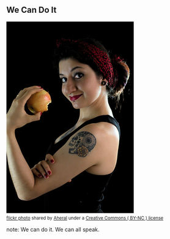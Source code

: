##  We Can Do It

<a title="Pat Cuikani - we can do it" href="https://flickr.com/photos/69748060@N04/17159851060"><img src="/images/17159851060_a5810b298d.jpg" /></a><br /><small><a title="Pat Cuikani - we can do it" href="https://flickr.com/photos/69748060@N04/17159851060">flickr photo</a> shared by <a href="https://flickr.com/people/69748060@N04">Aheral</a> under a <a href="https://creativecommons.org/licenses/by-nc/2.0/">Creative Commons ( BY-NC ) license</a> </small>

note:
    We can do it.  We can all speak.
